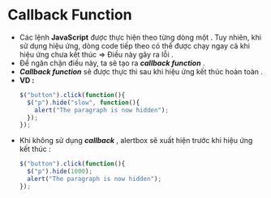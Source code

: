 # Callback Function
- Các lệnh **JavaScript** được thực hiện theo từng dòng một . Tuy nhiên, khi sử dụng hiệu ứng, dòng code tiếp theo có thể được chạy ngay cả khi hiệu ứng chưa kết thúc => Điều này gây ra lỗi .
- Để ngăn chặn điều này, ta sẽ tạo ra ***callback function*** .
- ***Callback function*** sẽ được thực thi sau khi hiệu ứng kết thúc hoàn toàn .
- **VD :**
    ```js
    $("button").click(function(){
      $("p").hide("slow", function(){
        alert("The paragraph is now hidden");
      });
    });
    ```
- Khi không sử dụng ***callback*** , alertbox sẽ xuất hiện trước khi hiệu ứng kết thúc :
    ```js
    $("button").click(function(){
      $("p").hide(1000);
      alert("The paragraph is now hidden");
    });
    ```
    